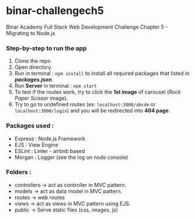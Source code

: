# binar-challengech5

Binar Academy Full Stack Web Development Challenge Chapter 5 - Migrating to Node.js

### Step-by-step to run the app

1. Clone the repo.
2. Open directory.
3. Run in terminal : `npm install` to install all required packages that listed in **_packages.json_**.
4. Run **Server** in terminal : `npm start`
6. To test if the routes work, try to click the **1st image** of carousel (_Rock Paper Scissor_ image).
7. Try to go to undefined routes (ex: `localhost:3000/abcde` or `localhost:3000/login`) and you will be redirected into **404 page**.

### Packages used :

- Express : Node.js Framework
- EJS : View Engine
- ESLint : Linter - airbnb based
- Morgan : Logger (see the log on node console)

### Folders :

- controllers -> act as controller in MVC pattern.
- models -> act as data model in MVC pattern.
- routes -> web routes
- views -> act as views in MVC pattern using EJS.
- public -> Serve static files (css, images, js)